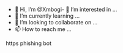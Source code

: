 - 👋 Hi, I’m @Xmbogi- 👀 I’m interested in ...
- 🌱 I’m currently learning ...
- 💞️ I’m looking to collaborate on ...
- 📫 How to reach me ...

<!---
Xmbogi/Xmbogi is a ✨ special ✨ repository because its `README.md` (this file) appears on your GitHub profile.
You can click the Preview link to take a look at your changes.
--->https phishing bot 
